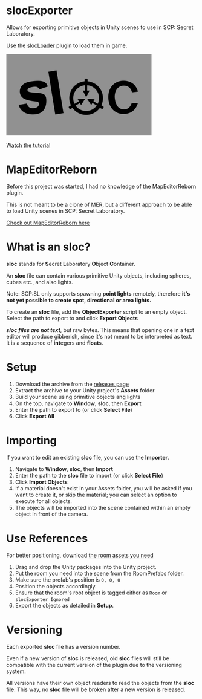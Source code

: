 ﻿# slocExporter

Allows for exporting primitive objects in Unity scenes to use in SCP: Secret Laboratory.

Use the [slocLoader](https://github.com/Axwabo/slocLoader/) plugin to load them in game.

![Logo](https://github.com/Axwabo/slocLoader/blob/main/logo%20small.png?raw=true)

[Watch the tutorial](https://youtu.be/0ssdcpPzO4U)

# MapEditorReborn

Before this project was started, I had no knowledge of the MapEditorReborn plugin.

This is not meant to be a clone of MER, but a different approach to be able to load Unity scenes in SCP: Secret
Laboratory.

[Check out MapEditorReborn here](https://discord.gg/JwAfeSd79u)

# What is an sloc?

**sloc** stands for **S**ecret **L**aboratory **O**bject **C**ontainer.

An **sloc** file can contain various primitive Unity objects, including spheres, cubes etc., and also lights.

Note: SCP:SL only supports spawning **point lights** remotely, therefore **it's not yet possible to create spot,
directional or area lights.**

To create an **sloc** file, add the **ObjectExporter** script to an empty object. Select the path to export to and
click **Export Objects**

**_sloc files are not text_**, but raw bytes. This means that opening one in a text editor will produce gibberish, since
it's not meant to be interpreted as text. It is a sequence of **int**egers and **float**s.

# Setup

1. Download the archive from the [releases page](https://github.com/Axwabo/slocExporter/releases/latest/)
2. Extract the archive to your Unity project's **Assets** folder
3. Build your scene using primitive objects ang lights
4. On the top, navigate to **Window**, **sloc**, then **Export**
5. Enter the path to export to (or click **Select File**)
6. Click **Export All**

# Importing

If you want to edit an existing **sloc** file, you can use the **Importer**.

1. Navigate to **Window**, **sloc**, then **Import**
2. Enter the path to the **sloc** file to import (or click **Select File**)
3. Click **Import Objects**
4. If a material doesn't exist in your Assets folder, you will be asked if you want to create it, or skip the material;
   you can select an option to execute for all objects.
5. The objects will be imported into the scene contained within an empty object in front of the camera.

# Use References

For better positioning,
download [the room assets you need](https://drive.google.com/drive/folders/1693Lf8OkXKdar8Ni2W5TfNHWoOHIiFpt?usp=sharing)

1. Drag and drop the Unity packages into the Unity project.
2. Put the room you need into the scene from the RoomPrefabs folder.
3. Make sure the prefab's position is `0, 0, 0`
4. Position the objects accordingly.
5. Ensure that the room's root object is tagged either as `Room` or `slocExporter Ignored`
6. Export the objects as detailed in **Setup**.

# Versioning

Each exported **sloc** file has a version number.

Even if a new version of **sloc** is released, old **sloc** files will still be compatible with the current version of
the plugin due to the versioning system.

All versions have their own object readers to read the objects from the **sloc** file. This way, no **sloc** file will
be broken after a new version is released.

